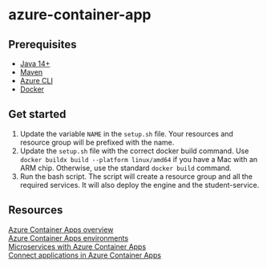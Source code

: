 # azure-container-app

## Prerequisites
* [Java 14+](https://openjdk.org/install/)
* [Maven](https://maven.apache.org/install.html)
* [Azure CLI](https://learn.microsoft.com/en-us/cli/azure/install-azure-cli)
* [Docker](https://docs.docker.com/get-docker/) 

## Get started
1. Update the variable `NAME` in the `setup.sh` file. Your resources and resource group will be prefixed with the name. 
2. Update the `setup.sh` file with the correct docker build command. Use `docker buildx build --platform linux/amd64` if you have a Mac with an ARM chip. Otherwise, use the standard `docker build` command.
3. Run the bash script. The script will create a resource group and all the required services. It will also deploy the engine and the student-service.

## Resources
[Azure Container Apps overview](https://learn.microsoft.com/en-us/azure/container-apps/overview)\
[Azure Container Apps environments](https://learn.microsoft.com/en-us/azure/container-apps/environment)\
[Microservices with Azure Container Apps](https://learn.microsoft.com/en-us/azure/container-apps/microservices)\
[Connect applications in Azure Container Apps](https://learn.microsoft.com/en-us/azure/container-apps/connect-apps?tabs=bash)

